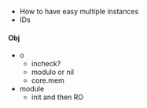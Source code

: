 + How to have easy multiple instances
+ IDs
#### Obj
+ o
    + incheck?
    + modulo or nil
    + core.mem
+ module
    + init and then RO
